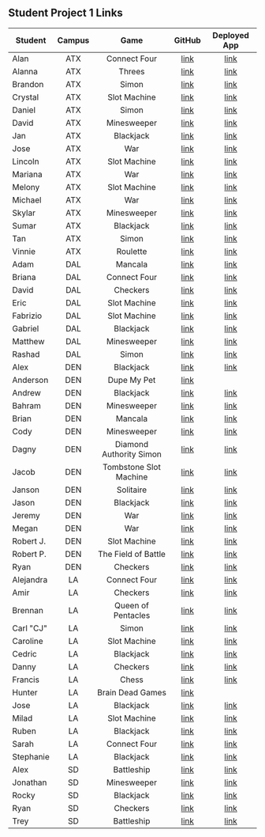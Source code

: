 ## Student Project 1 Links

| Student | Campus | Game | GitHub | Deployed App |
|---|:---:|:---:|:---:|:---:|
| Alan | ATX | Connect Four | [link](https://github.com/acmccracken/Connect4) | [link](https://acmccracken.github.io/Connect4/) |
| Alanna | ATX | Threes | [link](https://github.com/celentanoad/Threes) | [link](https://celentanoad.github.io/Threes/) |
| Brandon | ATX | Simon | [link](https://github.com/bcarteratx/project1-simon) |  [link](https://bcarteratx.github.io/project1-simon/)|
| Crystal | ATX | Slot Machine | [link](https://github.com/crystallynnv/slot-machine) | [link](https://crystallynnv.github.io/slot-machine/) |
| Daniel | ATX | Simon | [link](https://github.com/90dandan/Project-One) | [link](https://90dandan.github.io/Project-One/) |
| David | ATX | Minesweeper | [link](https://github.com/DavidStinson/mineland) | [link](https://davidstinson.github.io/mineland/) |
| Jan | ATX | Blackjack | [link](https://github.com/jlee8020/project-blackjack) | [link](https://jlee8020.github.io/project-blackjack/) |
| Jose | ATX | War | [link](https://github.com/newguy-cyber/WAR-Game2) | [link](https://newguy-cyber.github.io/WAR-Game2/) |
| Lincoln | ATX | Slot Machine | [link](https://github.com/lincolnyouree/slot-machine-project-1) | [link](https://lincolnyouree.github.io/slot-machine-project-1/) |
| Mariana | ATX | War | [link](https://github.com/MBJaeger/war) | [link](https://mbjaeger.github.io/war/) |
| Melony | ATX | Slot Machine | [link](https://github.com/msegnit/slot-machine) | [link](https://msegnit.github.io/slot-machine/) |
| Michael | ATX | War | [link](https://github.com/mlackey9601/War) | [link](https://mlackey9601.github.io/War/) |
| Skylar | ATX | Minesweeper | [link](https://github.com/skylarw19/Minesweeper) | [link](https://skylarw19.github.io/Minesweeper/) |
| Sumar | ATX | Blackjack | [link](https://github.com/sumardey5/BlackjackRepo) |  [link](https://sumardey5.github.io/BlackjackRepo/) |
| Tan | ATX | Simon | [link](https://github.com/zeroxposur18/Project-One) | [link](https://zeroxposur18.github.io/Simon/) |
| Vinnie | ATX | Roulette | [link](https://github.com/vin23-dev/SEIproject1) | [link](https://vin23-dev.github.io/SEIproject1/) |
| Adam | DAL | Mancala | [link](https://github.com/azebolsky/Mancala) | [link](https://azebolsky.github.io/Mancala/) |
| Briana | DAL | Connect Four | [link](https://github.com/bnfisher4/project-1) | [link](https://bnfisher4.github.io/project-1/) |
| David | DAL | Checkers | [link](https://github.com/fastlane27/checkers-game) | [link](https://fastlane27.github.io/checkers-game/) |
| Eric | DAL | Slot Machine | [link](https://github.com/ericjames3681/slot-machine) | [link](https://ericjames3681.github.io/slot-machine/) |
| Fabrizio | DAL | Slot Machine | [link](https://github.com/fabo22/slot-machine-game) | [link](https://fabo22.github.io/slot-machine-game/) |
| Gabriel | DAL | Blackjack | [link](https://github.com/gar0085/blackjack-game) | [link](https://gar0085.github.io/blackjack-game/) |
| Matthew | DAL | Minesweeper | [link](https://github.com/Matthew-Coalson/MINESWEEPER-BROWSER-GAME) | [link](https://matthew-coalson.github.io/MINESWEEPER-BROWSER-GAME/) |
| Rashad | DAL | Simon | [link](https://github.com/showboat051/simonGame) | [link](https://showboat051.github.io/simonGame/) |
| Alex | DEN | Blackjack | [link](https://github.com/Jennings6248/BlackJack) | [link](https://jennings6248.github.io/BlackJack/) |
| Anderson | DEN | Dupe My Pet | [link](https://github.com/anderama100/DupeMyPet) |  |
| Andrew | DEN | Blackjack | [link](https://github.com/aclark13861/Black-jack) |  [link](https://aclark13861.github.io/Black-jack/) |
| Bahram | DEN | Minesweeper | [link](https://github.com/movlan/SEI-project-1-Minesweeper/) | [link](https://movlan.github.io/SEI-project-1-Minesweeper/) |
| Brian | DEN | Mancala | [link](https://github.com/brianbellini/Mancala) | [link](https://brianbellini.github.io/Mancala/) |
| Cody | DEN | Minesweeper | [link](https://github.com/CodyLHart/minesweeper) | [link](https://codylhart.github.io/minesweeper/) |
| Dagny | DEN | Diamond Authority Simon | [link](https://github.com/DagnyJay/diamond-authority-simon) | [link](https://dagnyjay.github.io/diamond-authority-simon/) |
| Jacob | DEN | Tombstone Slot Machine | [link](https://github.com/LaunchPad90/TombstoneSlotMachine) | [link](https://launchpad90.github.io/TombstoneSlotMachine/) |
| Janson | DEN | Solitaire | [link](https://github.com/jayjaybunce/Solitaire-JS) | [link](https://jayjaybunce.github.io/Solitaire-JS/) |
| Jason | DEN | Blackjack | [link](https://github.com/JasonCasse/Blackjack) | [link](https://jasoncasse.github.io/Blackjack/) |
| Jeremy | DEN | War | [link](https://github.com/TheJoo44/War-Game) | [link](https://thejoo44.github.io/War-Game/) |
| Megan | DEN | War | [link](https://github.com/meganforgey/WAR) | [link](https://meganforgey.github.io/WAR/) |
| Robert J. | DEN | Slot Machine | [link](https://github.com/rjohnson0707/Slot-Machine) | [link](https://rjohnson0707.github.io/Slot-Machine/) |
| Robert P. | DEN | The Field of Battle | [link](https://github.com/rperillo1/The-Field-of-Battle) | [link](https://rperillo1.github.io/The-Field-of-Battle/) |
| Ryan | DEN | Checkers | [link](https://github.com/Ryan-Finch/Checkers) | [link](https://ryan-finch.github.io/Checkers/) |
| Alejandra | LA | Connect Four | [link](https://github.com/patinoale/project1-connect-four) | [link](https://patinoale.github.io/project1-connect-four/) |
| Amir | LA | Checkers | [link](https://github.com/Amir9499-99/Checkers-Game) | [link](https://amir9499-99.github.io/Checkers-Game/) |
| Brennan | LA | Queen of Pentacles | [link](https://github.com/Chariot7/Project1) | [link](https://chariot7.github.io/Project1/) |
| Carl "CJ" | LA | Simon | [link](https://github.com/cjstokes91/SIMON-SAYS) | [link](https://cjstokes91.github.io/SIMON-SAYS/) |
| Caroline | LA | Slot Machine | [link](https://github.com/H-b8/slot-machine-game) | [link](https://h-b8.github.io/slot-machine-game/) |
| Cedric | LA | Blackjack | [link](https://github.com/ccrisolo/project1) | [link](https://ccrisolo.github.io/project1/) |
| Danny | LA | Checkers | [link](https://github.com/chasmad/checkers) | [link](https://chasmad.github.io/checkers/) |
| Francis | LA | Chess | [link](https://git.generalassemb.ly/FrancisMel24/Project_1_Chess_Game) | [link](https://pages.git.generalassemb.ly/FrancisMel24/Project_1_Chess_Game/) |
| Hunter | LA | Brain Dead Games | [link](https://github.com/Hunner4D/b-d-games) |  |
| Jose | LA | Blackjack | [link](https://github.com/codecallogic/blackjack) | [link](https://codecallogic.github.io/blackjack/) |
| Milad | LA | Slot Machine | [link](https://github.com/MiladMalakooti/slot-machine-game) | [link](https://miladmalakooti.github.io/slot-machine-game/) |
| Ruben | LA | Blackjack | [link](https://github.com/R101010/Blackjack--Honest-Cheat) | [link](https://r101010.github.io/Blackjack--Honest-Cheat/) |
| Sarah | LA | Connect Four | [link](https://github.com/arghmatey/project1) | [link](https://arghmatey.github.io/project1/) |
| Stephanie | LA | Blackjack | [link](https://github.com/skimalee/blackjack) | [link](https://skimalee.github.io/blackjack/) |
| Alex | SD | Battleship | [link](https://git.generalassemb.ly/Codealicious/battleship) | [link](https://pages.git.generalassemb.ly/Codealicious/battleship/) |
| Jonathan | SD | Minesweeper | [link](https://github.com/WhskyRbbt/Project-1) | [link](https://whskyrbbt.github.io/Project-1/) |
| Rocky | SD | Blackjack | [link](https://github.com/rockyliwanag/Blackjack) | [link](https://rockyliwanag.github.io/Blackjack/) |
| Ryan | SD | Checkers | [link](https://github.com/RyanBranco/Checkers) | [link](https://ryanbranco.github.io/Checkers/) |
| Trey | SD | Battleship | [link](https://github.com/tshuldberg/Battleship-JS/) | [link](https://tshuldberg.github.io/Battleship-JS/) |
